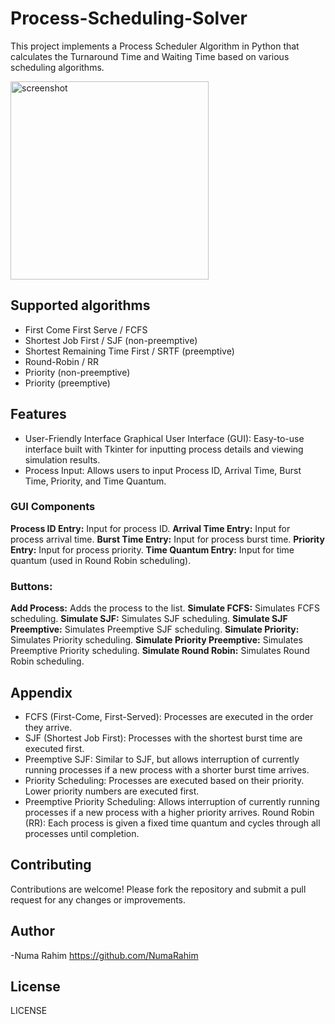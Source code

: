 # Process-Scheduling-Solver
This project implements a Process Scheduler Algorithm in Python that calculates the Turnaround Time and Waiting Time based on various scheduling algorithms.


<img width="317" alt="screenshot" src="https://github.com/user-attachments/assets/bcad3970-930f-4854-911e-20bd573b87a2">


## Supported algorithms

* First Come First Serve / FCFS
* Shortest Job First / SJF (non-preemptive)
* Shortest Remaining Time First / SRTF (preemptive)
* Round-Robin / RR
* Priority (non-preemptive)
* Priority (preemptive)

## Features
* User-Friendly Interface
Graphical User Interface (GUI): Easy-to-use interface built with Tkinter for inputting process details and viewing simulation results.
* Process Input: Allows users to input Process ID, Arrival Time, Burst Time, Priority, and Time Quantum.

### GUI Components
**Process ID Entry:** Input for process ID.
**Arrival Time Entry:** Input for process arrival time.
**Burst Time Entry:** Input for process burst time.
**Priority Entry:** Input for process priority.
**Time Quantum Entry:** Input for time quantum (used in Round Robin scheduling).
### Buttons:
**Add Process:** Adds the process to the list.
**Simulate FCFS:** Simulates FCFS scheduling.
**Simulate SJF:** Simulates SJF scheduling.
**Simulate SJF Preemptive:** Simulates Preemptive SJF scheduling.
**Simulate Priority:** Simulates Priority scheduling.
**Simulate Priority Preemptive:** Simulates Preemptive Priority scheduling.
**Simulate Round Robin:** Simulates Round Robin scheduling.

## Appendix
* FCFS (First-Come, First-Served): Processes are executed in the order they arrive.
* SJF (Shortest Job First): Processes with the shortest burst time are executed first.
* Preemptive SJF: Similar to SJF, but allows interruption of currently running processes if a new process with a shorter burst time arrives.
* Priority Scheduling: Processes are executed based on their priority. Lower priority numbers are executed first.
* Preemptive Priority Scheduling: Allows interruption of currently running processes if a new process with a higher priority arrives.
Round Robin (RR): Each process is given a fixed time quantum and cycles through all processes until completion.

## Contributing
Contributions are welcome! Please fork the repository and submit a pull request for any changes or improvements.
## Author
-Numa Rahim https://github.com/NumaRahim

## License
LICENSE





